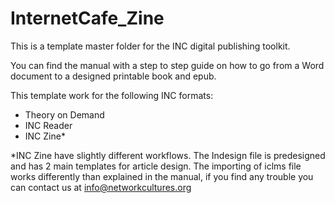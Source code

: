 # InternetCafe_Zine
 
This is a template master folder for the INC digital publishing toolkit. 

You can find the manual with a step to step guide on how to go from a Word document to a designed printable book and epub. 

This template work for the following INC formats:

- Theory on Demand
- INC Reader
- INC Zine*

*INC Zine have slightly different workflows. The Indesign file is predesigned and has 2 main templates for article design. The importing of iclms file works differently than explained in the manual, if you find any trouble you can contact us at <info@networkcultures.org> 